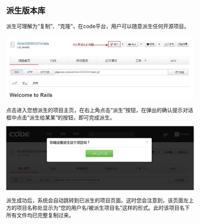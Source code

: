﻿## 派生版本库

派生可理解为“复制”、“克隆”，在code平台，用户可以随意派生任何开源项目。


![alt 派生](images/FAQ_3_1_1.jpg "派生")


点击进入您想派生的项目主页，在右上角点击“派生”按钮，在弹出的确认提示对话框中点击“派生给某某”的按钮，即可完成派生。


![alt 派生](images/FAQ_3_1_2.jpg "派生")


派生成功后，系统会自动跳转到已派生的项目页面。这时您会注意到，该页面左上方的项目名称处显示为“您的用户名/被派生项目名”这样的形式。此时该项目名下所有文件均已完整复制过来。
